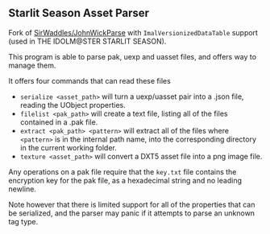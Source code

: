 ## Starlit Season Asset Parser

Fork of [SirWaddles/JohnWickParse](https://github.com/SirWaddles/JohnWickParse) with `ImalVersionizedDataTable` support (used in THE IDOLM@STER STARLIT SEASON).

This program is able to parse pak, uexp and uasset files, and offers way to manage them.

It offers four commands that can read these files
 * `serialize <asset_path>` will turn a uexp/uasset pair into a .json file, reading the UObject properties.
 * `filelist <pak_path>` will create a text file, listing all of the files contained in a .pak file.
 * `extract <pak_path> <pattern>` will extract all of the files where `<pattern>` is in the internal path name, into the corresponding directory in the current working folder.
 * `texture <asset_path>` will convert a DXT5 asset file into a png image file.

Any operations on a pak file require that the `key.txt` file contains the encryption key for the pak file, as a hexadecimal string and no leading newline.

Note however that there is limited support for all of the properties that can be serialized, and the parser may panic if it attempts to parse an unknown tag type.
